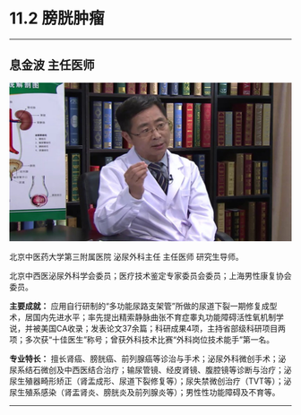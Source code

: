 # 11.2 膀胱肿瘤

---

## 息金波 主任医师

![1682056834115](image/c11_002/1682056834115.png)

北京中医药大学第三附属医院 泌尿外科主任 主任医师 研究生导师。

北京中西医泌尿外科学会委员；医疗技术鉴定专家委员会委员；上海男性康复协会委员。


**主要成就：** 应用自行研制的“多功能尿路支架管”所做的尿道下裂一期修复成型术，居国内先进水平；率先提出精索静脉曲张不育症睾丸功能障碍活性氧机制学说，并被美国CA收录；发表论文37余篇；科研成果4项，主持省部级科研项目两项；多次获“十佳医生”称号；曾获外科技术比赛“外科岗位技术能手”第一名。


**专业特长：** 擅长肾癌、膀胱癌、前列腺癌等诊治与手术；泌尿外科微创手术；泌尿系结石微创及中西医结合治疗；输尿管镜、经皮肾镜、腹腔镜等诊断与治疗；泌尿生殖器畸形矫正（肾盂成形、尿道下裂修复等）；尿失禁微创治疗（TVT等）；泌尿生殖系感染（肾盂肾炎、膀胱炎及前列腺炎等）；男性性功能障碍及不育等。

---
